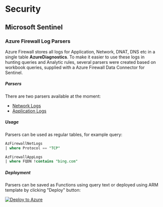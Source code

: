 # Security

## Microsoft Sentinel

### Azure Firewall Log Parsers

Azure Firewall stores all logs for Application, Network, DNAT, DNS etc in a single table **AzureDiagnostics**. To make it easier to use these logs in hunting queries and Analytic rules, several parsers were created based on workbook queries, supplied with a Azure Firewall Data Connector for Sentinel.

##### Parsers
There are two parsers available at the moment:
* [Network Logs](./AzFirewallNetLogs.csl)
* [Application Logs](./AzFirewallAppLogs.csl)

##### Usage

Parsers can be used as regular tables, for example query:
```sql
AzFirewallNetLogs
| where Protocol == "TCP"

AzFirewallAppLogs
| where FQDN !contains "bing.com"
```

##### Deployment
Parsers can be saved as Functions using query text or deployed using ARM template by clicking "Deploy" button:

[![Deploy to Azure](https://aka.ms/deploytoazurebutton)](https://portal.azure.com/#create/Microsoft.Template/uri/https%3A%2F%2Fraw.githubusercontent.com%2FSherd21%2FSecurity%2Fmain%2FARM%2Fazfirewallparsers.json)
<br>